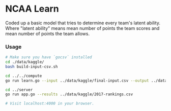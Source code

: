 NCAA Learn
==========

Coded up a basic model that tries to determine every team's latent ability.
Where "latent ability" means mean number of points the team scores and
mean number of points the team allows.

### Usage

```bash
# Make sure you have `gocsv` installed
cd ./data/kaggle/
bash build-input-csv.sh

cd ../../compute
go run learn.go --input ../data/kaggle/final-input.csv --output ../data/kaggle/2017-rankings.csv

cd ../server
go run app.go --results ../data/kaggle/2017-rankings.csv

# Visit localhost:4000 in your browser.
```
